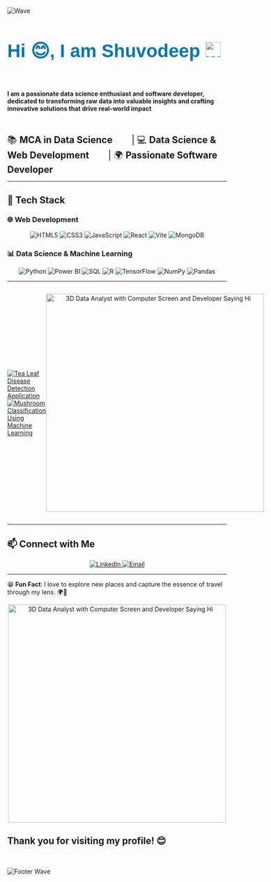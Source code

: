 ![Wave](https://capsule-render.vercel.app/api?type=waving&color=gradient&height=200&section=header&text=Welcome%20to%20My%20Profile!&fontSize=40&fontAlign=50&fontAlignY=40)
<p align="center">
  <h1 style="font-size: 3em; color: #0077B5; font-family: 'Arial', sans-serif;">Hi 😊, I am <b>Shuvodeep</b> <img src="https://media.giphy.com/media/hvRJCLFzcasrR4ia7z/giphy.gif" width="35px" alt="waving hand"/></h1>
<br></p>
<p><h4> I am a passionate data science enthusiast and software developer, dedicated to transforming raw data into valuable insights and crafting innovative solutions that drive real-world impact</h4></p><br>

<span style="margin-right: 40px; font-size: 1.5em;">📚 <b>MCA in Data Science</b></span>
<span style="margin-right: 40px; font-size: 1.5em;">| 💻 <b>Data Science & Web Development</b></span>
<span style="font-size: 1.5em;"> | 🌍 <b>Passionate Software Developer</b></span>

---

## 🔧 Tech Stack

### 🌐 Web Development
<div align="center">
  <img src="https://img.shields.io/badge/HTML5-E34F26?style=for-the-badge&logo=html5&logoColor=white" alt="HTML5" />
  <img src="https://img.shields.io/badge/CSS3-1572B6?style=for-the-badge&logo=css3&logoColor=white" alt="CSS3" />
  <img src="https://img.shields.io/badge/JavaScript-F7DF1E?style=for-the-badge&logo=javascript&logoColor=black" alt="JavaScript" />
  <img src="https://img.shields.io/badge/React-61DAFB?style=for-the-badge&logo=react&logoColor=black" alt="React" />
  <img src="https://img.shields.io/badge/Vite-646CFF?style=for-the-badge&logo=vite&logoColor=white" alt="Vite" />
  <img src="https://img.shields.io/badge/MongoDB-47A248?style=for-the-badge&logo=mongodb&logoColor=white" alt="MongoDB" />
</div>

### 📊 Data Science & Machine Learning
<div align="center">
  <img src="https://img.shields.io/badge/Python-3776AB?style=for-the-badge&logo=python&logoColor=white" alt="Python" />
  <img src="https://img.shields.io/badge/PowerBI-F2C811?style=for-the-badge&logo=powerbi&logoColor=black" alt="Power BI" />
  <img src="https://img.shields.io/badge/SQL-4479A1?style=for-the-badge&logo=postgresql&logoColor=white" alt="SQL" />
  <img src="https://img.shields.io/badge/R-276DC3?style=for-the-badge&logo=r&logoColor=white" alt="R" />
  <img src="https://img.shields.io/badge/TensorFlow-FF6F00?style=for-the-badge&logo=tensorflow&logoColor=white" alt="TensorFlow" />
  <img src="https://img.shields.io/badge/NumPy-013243?style=for-the-badge&logo=numpy&logoColor=white" alt="NumPy" />
  <img src="https://img.shields.io/badge/Pandas-150458?style=for-the-badge&logo=pandas&logoColor=white" alt="Pandas" />
</div>

---

<div style="display: flex; justify-content: space-between; align-items: center;">
  <div>
    <a href="https://github.com/shuvodeepchowdhury/Tea-Leaf-DIsease-Detection-Application">
      <img src="https://github-readme-stats.vercel.app/api/pin/?username=shuvodeepchowdhury&repo=Tea-Leaf-DIsease-Detection-Application&theme=radical" alt="Tea Leaf Disease Detection Application" />
    </a>
    <br />
    <a href="https://github.com/shuvodeepchowdhury/Mushroom-Classification-Using-Machine-Learning">
      <img src="https://github-readme-stats.vercel.app/api/pin/?username=shuvodeepchowdhury&repo=Mushroom-Classification-Using-Machine-Learning&theme=radical" alt="Mushroom Classification Using Machine Learning" />
    </a>
  </div>
  <div>
    <p align="center">
      <img src="https://media.giphy.com/media/Y2siFL8PCUm5ucFBuS/giphy.gif?cid=790b7611qmp33wf1r42fiwxq6q8vbd0ly5fhmxg4qudn49yc&ep=v1_gifs_search&rid=giphy.gif&ct=g" alt="3D Data Analyst with Computer Screen and Developer Saying Hi" width="500" />
    </p>
  </div>
</div>

---

## 📫 Connect with Me
<div align="center">
  <a href="https://www.linkedin.com/in/shuvodeep-chowdhury">
    <img src="https://img.shields.io/badge/LinkedIn-0077B5?style=for-the-badge&logo=linkedin&logoColor=white" alt="LinkedIn" />
  </a>
  <a href="mailto:shuvodeepallofficials@gmail.com">
    <img src="https://img.shields.io/badge/Email-D14836?style=for-the-badge&logo=gmail&logoColor=white" alt="Email" />
  </a>
</div>

---

😁 **Fun Fact**: I love to explore new places and capture the essence of travel through my lens. 🌍📸
<br>

<p align="center">
  <img src="https://media.giphy.com/media/Y2siFL8PCUm5ucFBuS/giphy.gif?cid=790b7611qmp33wf1r42fiwxq6q8vbd0ly5fhmxg4qudn49yc&ep=v1_gifs_search&rid=giphy.gif&ct=g" alt="3D Data Analyst with Computer Screen and Developer Saying Hi" width="500" />
</p>

<h2>Thank you for visiting my profile! 😊</h2><br>

![Footer Wave](https://capsule-render.vercel.app/api?type=waving&color=gradient&height=150&section=footer)
